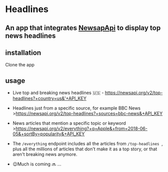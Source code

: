 # Headlines

## An app that integrates [NewsapApi](https://newsapi.org) to display top news headlines

## installation
Clone the app 
## usage
 * Live top and breaking news headlines :us:  -  https://newsapi.org/v2/top-headlines?+country=us&'+API_KEY
* Headlines just from a specific source, for example BBC News 
		>https://newsapi.org/v2/top-headlines?+sources=bbc-news&+API_KEY
 * News articles that mention a specific topic or keyword 
 		>https://newsapi.org/v2/everything?+q=Apple&+from=2018-06-05&+sortBy=popularity&+API_KEY
  * The `/everything` endpoint includes all the articles from `/top-headlines `, plus all the millions of articles that don't make it as a top story, or that aren't breaking news anymore.

* :wink:Much is coming :soon: ...

